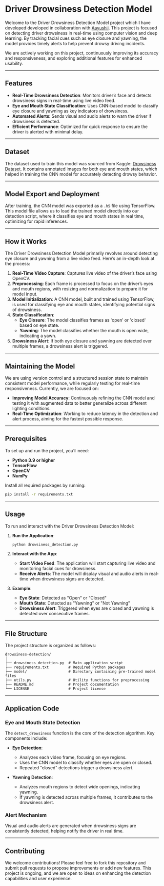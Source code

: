 # Driver Drowsiness Detection Model

Welcome to the Driver Drowsiness Detection Model project which I have developed developed in collaboration with [Aayushii](https://github.com/aayushii31). This project is focused on detecting driver drowsiness in real-time using computer vision and deep learning. By tracking facial cues such as eye closure and yawning, the model provides timely alerts to help prevent drowsy driving incidents.

We are actively working on this project, continuously improving its accuracy and responsiveness, and exploring additional features for enhanced usability.

---

## Features

- **Real-Time Drowsiness Detection**: Monitors driver’s face and detects drowsiness signs in real-time using live video feed.
- **Eye and Mouth State Classification**: Uses CNN-based model to classify eye closure and yawning as key indicators of drowsiness.
- **Automated Alerts**: Sends visual and audio alerts to warn the driver if drowsiness is detected.
- **Efficient Performance**: Optimized for quick response to ensure the driver is alerted with minimal delay.

---

## Dataset

The dataset used to train this model was sourced from Kaggle:
[Drowsiness Dataset](https://www.kaggle.com/datasets/dheerajperumandla/drowsiness-dataset). It contains annotated images for both eye and mouth states, which helped in training the CNN model for accurately detecting drowsy behavior.

---

## Model Export and Deployment

After training, the CNN model was exported as a `.h5` file using TensorFlow. This model file allows us to load the trained model directly into our detection script, where it classifies eye and mouth states in real time, optimizing for rapid inferences.

---

## How it Works

The Driver Drowsiness Detection Model primarily revolves around detecting eye closure and yawning from a live video feed. Here’s an in-depth look at the process:

1. **Real-Time Video Capture**: Captures live video of the driver’s face using OpenCV.
2. **Preprocessing**: Each frame is processed to focus on the driver’s eyes and mouth regions, with resizing and normalization to prepare it for model input.
3. **Model Initialization**: A CNN model, built and trained using TensorFlow, is used for classifying eye and mouth states, identifying potential signs of drowsiness.
4. **State Classification**:
   - **Eye Closure**: The model classifies frames as 'open' or 'closed' based on eye state.
   - **Yawning**: The model classifies whether the mouth is open wide, indicating a yawn.
5. **Drowsiness Alert**: If both eye closure and yawning are detected over multiple frames, a drowsiness alert is triggered.

---

## Maintaining the Model

We are using version control and a structured session state to maintain consistent model performance, while regularly testing for real-time responsiveness. Currently, we are focused on:

- **Improving Model Accuracy**: Continuously refining the CNN model and testing it with augmented data to better generalize across different lighting conditions.
- **Real-Time Optimization**: Working to reduce latency in the detection and alert process, aiming for the fastest possible response.

---

## Prerequisites

To set up and run the project, you’ll need:

- **Python 3.9 or higher**
- **TensorFlow**
- **OpenCV**
- **NumPy**

Install all required packages by running:

```bash
pip install -r requirements.txt
```

---

## Usage

To run and interact with the Driver Drowsiness Detection Model:

1. **Run the Application**:
   ```bash
   python drowsiness_detection.py
   ```

2. **Interact with the App**:
   - **Start Video Feed**: The application will start capturing live video and monitoring facial cues for drowsiness.
   - **Receive Alerts**: The model will display visual and audio alerts in real-time when drowsiness signs are detected.

3. **Example**:
   - **Eye State**: Detected as "Open" or "Closed"
   - **Mouth State**: Detected as "Yawning" or "Not Yawning"
   - **Drowsiness Alert**: Triggered when eyes are closed and yawning is detected over consecutive frames.

---

## File Structure

The project structure is organized as follows:

```
drowsiness-detection/
│
├── drowsiness_detection.py  # Main application script
├── requirements.txt         # Required Python packages
├── model/                   # Directory containing pre-trained model files
├── utils.py                 # Utility functions for preprocessing
├── README.md                # Project documentation
└── LICENSE                  # Project license
```

---

## Application Code

### Eye and Mouth State Detection

The `detect_drowsiness` function is the core of the detection algorithm. Key components include:

- **Eye Detection**:
   - Analyzes each video frame, focusing on eye regions.
   - Uses the CNN model to classify whether eyes are open or closed.
   - Repeated "closed" detections trigger a drowsiness alert.

- **Yawning Detection**:
   - Analyzes mouth regions to detect wide openings, indicating yawning.
   - If yawning is detected across multiple frames, it contributes to the drowsiness alert.

### Alert Mechanism

Visual and audio alerts are generated when drowsiness signs are consistently detected, helping notify the driver in real time.

---

## Contributing

We welcome contributions! Please feel free to fork this repository and submit pull requests to propose improvements or add new features. This project is ongoing, and we are open to ideas on enhancing the detection capabilities and user experience.

